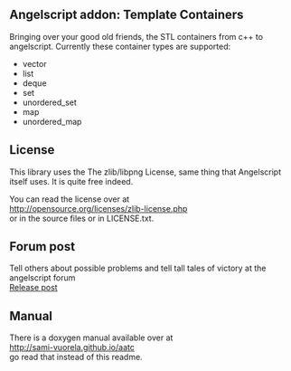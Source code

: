 Angelscript addon: Template Containers
----------

Bringing over your good old friends, the STL containers from c++ to angelscript.
Currently these container types are supported:
 * vector
 * list
 * deque
 * set
 * unordered_set
 * map
 * unordered_map

License
----------

This library uses the The zlib/libpng License, same thing that Angelscript itself uses.
It is quite free indeed.

You can read the license over at  
http://opensource.org/licenses/zlib-license.php  
or in the source files or in LICENSE.txt.



Forum post
----------

Tell others about possible problems and tell tall tales of victory at the angelscript forum  
[Release post](http://www.gamedev.net/topic/661910-template-containers-angelscript-addon-library-release/)  



Manual
----------

There is a doxygen manual available over at  
http://sami-vuorela.github.io/aatc  
go read that instead of this readme.
